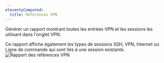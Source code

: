 ```yaml
---
eleventyComputed:
  title: Références VPN
---
```

Générer un rapport montrant toutes les entrées VPN et les sessions les utilisant dans l'onglet VPN.

Ce rapport affiche également les types de sessions SSH, VPN, Internet ou Ligne de commande qui sont liés à une session existante.
![Rapport des références VPN](https://cdnweb.devolutions.net/docs/fr/rdm/mac/clip0214.png)
